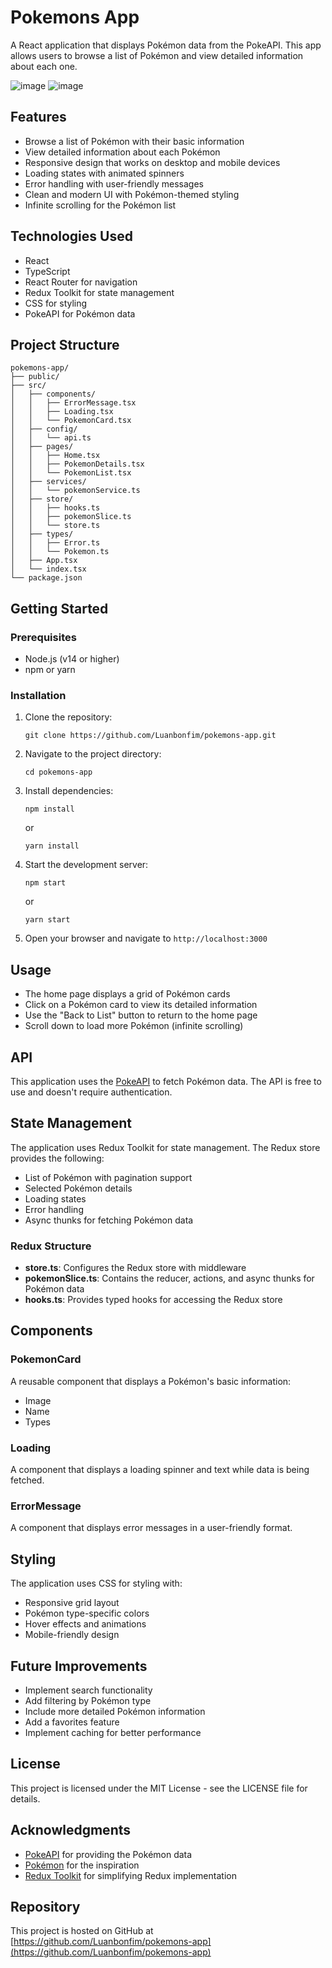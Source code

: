 # Pokemons App

A React application that displays Pokémon data from the PokeAPI. This app allows users to browse a list of Pokémon and view detailed information about each one.

![image](https://github.com/user-attachments/assets/20c21bd7-af95-4cbf-a283-a09d4723420a)
![image](https://github.com/user-attachments/assets/cdd86678-0271-49a4-a413-2f5298f200a8)

## Features

- Browse a list of Pokémon with their basic information
- View detailed information about each Pokémon
- Responsive design that works on desktop and mobile devices
- Loading states with animated spinners
- Error handling with user-friendly messages
- Clean and modern UI with Pokémon-themed styling
- Infinite scrolling for the Pokémon list

## Technologies Used

- React
- TypeScript
- React Router for navigation
- Redux Toolkit for state management
- CSS for styling
- PokeAPI for Pokémon data

## Project Structure

```
pokemons-app/
├── public/
├── src/
│   ├── components/
│   │   ├── ErrorMessage.tsx
│   │   ├── Loading.tsx
│   │   └── PokemonCard.tsx
│   ├── config/
│   │   └── api.ts
│   ├── pages/
│   │   ├── Home.tsx
│   │   ├── PokemonDetails.tsx
│   │   └── PokemonList.tsx
│   ├── services/
│   │   └── pokemonService.ts
│   ├── store/
│   │   ├── hooks.ts
│   │   ├── pokemonSlice.ts
│   │   └── store.ts
│   ├── types/
│   │   ├── Error.ts
│   │   └── Pokemon.ts
│   ├── App.tsx
│   └── index.tsx
└── package.json
```

## Getting Started

### Prerequisites

- Node.js (v14 or higher)
- npm or yarn

### Installation

1. Clone the repository:
   ```
   git clone https://github.com/Luanbonfim/pokemons-app.git
   ```

2. Navigate to the project directory:
   ```
   cd pokemons-app
   ```

3. Install dependencies:
   ```
   npm install
   ```
   or
   ```
   yarn install
   ```

4. Start the development server:
   ```
   npm start
   ```
   or
   ```
   yarn start
   ```

5. Open your browser and navigate to `http://localhost:3000`

## Usage

- The home page displays a grid of Pokémon cards
- Click on a Pokémon card to view its detailed information
- Use the "Back to List" button to return to the home page
- Scroll down to load more Pokémon (infinite scrolling)

## API

This application uses the [PokeAPI](https://pokeapi.co/) to fetch Pokémon data. The API is free to use and doesn't require authentication.

## State Management

The application uses Redux Toolkit for state management. The Redux store provides the following:

- List of Pokémon with pagination support
- Selected Pokémon details
- Loading states
- Error handling
- Async thunks for fetching Pokémon data

### Redux Structure

- **store.ts**: Configures the Redux store with middleware
- **pokemonSlice.ts**: Contains the reducer, actions, and async thunks for Pokémon data
- **hooks.ts**: Provides typed hooks for accessing the Redux store

## Components

### PokemonCard

A reusable component that displays a Pokémon's basic information:
- Image
- Name
- Types

### Loading

A component that displays a loading spinner and text while data is being fetched.

### ErrorMessage

A component that displays error messages in a user-friendly format.

## Styling

The application uses CSS for styling with:
- Responsive grid layout
- Pokémon type-specific colors
- Hover effects and animations
- Mobile-friendly design

## Future Improvements

- Implement search functionality
- Add filtering by Pokémon type
- Include more detailed Pokémon information
- Add a favorites feature
- Implement caching for better performance

## License

This project is licensed under the MIT License - see the LICENSE file for details.

## Acknowledgments

- [PokeAPI](https://pokeapi.co/) for providing the Pokémon data
- [Pokémon](https://www.pokemon.com/) for the inspiration
- [Redux Toolkit](https://redux-toolkit.js.org/) for simplifying Redux implementation

## Repository

This project is hosted on GitHub at [https://github.com/Luanbonfim/pokemons-app](https://github.com/Luanbonfim/pokemons-app)
